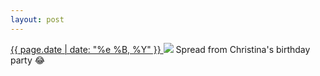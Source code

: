 ```yaml
---
layout: post
---
```


<p>
  <a href="/485">
    <time>{{ page.date | date: "%e %B, %Y" }}</time>
  </a>
  <a href="/485"><img src="{{ site.assets_url }}/485.jpg"/></a>
  <span>Spread from Christina's birthday party 😂</span>
</p>
